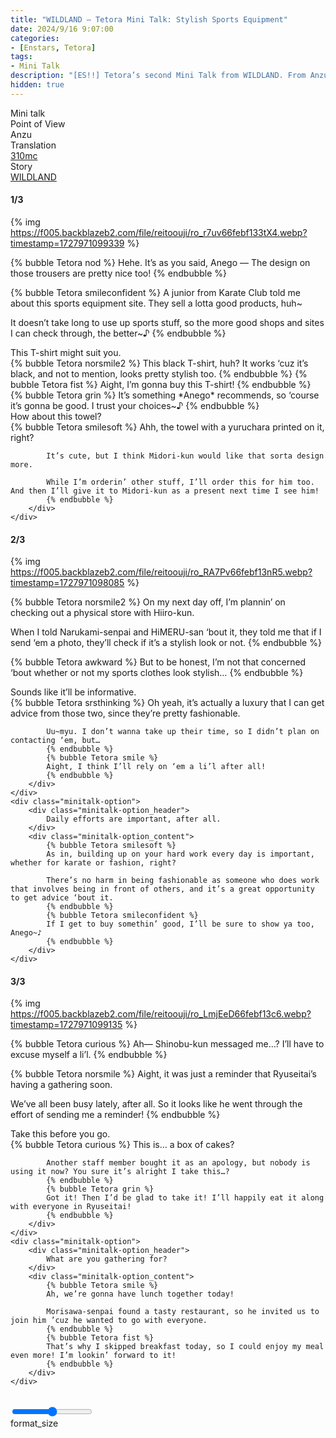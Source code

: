 ```yaml
---
title: "WILDLAND – Tetora Mini Talk: Stylish Sports Equipment"
date: 2024/9/16 9:07:00
categories:
- [Enstars, Tetora]
tags:
- Mini Talk
description: "[ES!!] Tetora’s second Mini Talk from WILDLAND. From Anzu’s POV."
hidden: true
---
```

<div class="three-wrapper" style="--storyColor:#5ac189;--storyColor-rgb:90,193,137;--storyColor-h:147.4;--storyColor-s:45.4%;--storyColor-l:55.5%;">
    <div class="info-area">
        <div class="info">
            <div class="info-item characters">
                <div class="label">
                    Mini talk
                </div>
                <div class="value">
					<a href="/categories/Enstars/Tetora" character="Tetora"></a>
                </div>
            </div>
            <div class="info-item one">
                <div class="label">
                    Point of View
                </div>
                <div class="value">
                    Anzu
                </div>
            </div>
            <div class="info-item two">
                <div class="label">
                    Translation
                </div>
                <div class="value">
                    <a href="/about">310mc</a>
                </div>
            </div>
            <div class="info-item three">
                <div class="label">
                   Story
                </div>
                <div class="value">
                    <a href="/wildland">WILDLAND</a>
                </div>
            </div>
        </div>
    </div>
</div>

<!-- more -->

#### <div mt="rare"></div> 1/3

{% img https://f005.backblazeb2.com/file/reitoouji/ro_r7uv66febf133tX4.webp?timestamp=1727971099339 %}

{% bubble Tetora nod %}
Hehe. It’s as you said, Anego — The design on those trousers are pretty nice too!
{% endbubble %}

{% bubble Tetora smileconfident %}
A junior from Karate Club told me about this sports equipment site. They sell a lotta good products, huh~

It doesn’t take long to use up sports stuff, so the more good shops and sites I can check through, the better~♪
{% endbubble %}

<div class="minitalk" character="Anzu">
    <div class="minitalk-option">
        <div class="minitalk-option_header">
            This T-shirt might suit you.
        </div>
        <div class="minitalk-option_content">
            {% bubble Tetora norsmile2 %}
            This black T-shirt, huh? It works ‘cuz it’s black, and not to mention, looks pretty stylish too.
            {% endbubble %}
            {% bubble Tetora fist %}
            Aight, I’m gonna buy this T-shirt!
            {% endbubble %}
            {% bubble Tetora grin %}
            It’s something *Anego* recommends, so ‘course it’s gonna be good. I trust your choices~♪
			{% endbubble %}
        </div>
    </div>
    <div class="minitalk-option">
        <div class="minitalk-option_header">
            How about this towel?
        </div>
        <div class="minitalk-option_content">
            {% bubble Tetora smilesoft %}
            Ahh, the towel with a yuruchara printed on it, right?

            It’s cute, but I think Midori-kun would like that sorta design more.

            While I’m orderin’ other stuff, I’ll order this for him too. And then I’ll give it to Midori-kun as a present next time I see him!
			{% endbubble %}
        </div>
    </div>
</div>

#### <div mt="rare"></div> 2/3

{% img https://f005.backblazeb2.com/file/reitoouji/ro_RA7Pv66febf13nR5.webp?timestamp=1727971098085 %}

{% bubble Tetora norsmile2 %}
On my next day off, I’m plannin’ on checking out a physical store with Hiiro-kun.

When I told Narukami-senpai and HiMERU-san ‘bout it, they told me that if I send ‘em a photo, they’ll check if it’s a stylish look or not.
{% endbubble %}

{% bubble Tetora awkward %}
But to be honest, I’m not that concerned ‘bout whether or not my sports clothes look stylish…
{% endbubble %}

<div class="minitalk" character="Anzu">
    <div class="minitalk-option">
        <div class="minitalk-option_header">
            Sounds like it’ll be informative.
        </div>
        <div class="minitalk-option_content">
            {% bubble Tetora srsthinking %}
            Oh yeah, it’s actually a luxury that I can get advice from those two, since they’re pretty fashionable.

            Uu~myu. I don’t wanna take up their time, so I didn’t plan on contacting ‘em, but…
            {% endbubble %}
            {% bubble Tetora smile %}
            Aight, I think I’ll rely on ‘em a li’l after all!
			{% endbubble %}
        </div>
    </div>
    <div class="minitalk-option">
        <div class="minitalk-option_header">
            Daily efforts are important, after all.
        </div>
        <div class="minitalk-option_content">
            {% bubble Tetora smilesoft %}
            As in, building up on your hard work every day is important, whether for karate or fashion, right?

            There’s no harm in being fashionable as someone who does work that involves being in front of others, and it’s a great opportunity to get advice ‘bout it.
            {% endbubble %}
            {% bubble Tetora smileconfident %}
            If I get to buy somethin’ good, I’ll be sure to show ya too, Anego~♪
			{% endbubble %}
        </div>
    </div>
</div>

#### <div mt="rare"></div> 3/3

{% img https://f005.backblazeb2.com/file/reitoouji/ro_LmjEeD66febf13c6.webp?timestamp=1727971099135 %}

{% bubble Tetora curious %}
Ah— Shinobu-kun messaged me…? I’ll have to excuse myself a li’l.
{% endbubble %}

{% bubble Tetora norsmile %}
Aight, it was just a reminder that Ryuseitai’s having a gathering soon.

We’ve all been busy lately, after all. So it looks like he went through the effort of sending me a reminder!
{% endbubble %}

<div class="minitalk" character="Anzu">
    <div class="minitalk-option">
        <div class="minitalk-option_header">
            Take this before you go.
        </div>
        <div class="minitalk-option_content">
            {% bubble Tetora curious %}
            This is… a box of cakes?

            Another staff member bought it as an apology, but nobody is using it now? You sure it’s alright I take this…?
            {% endbubble %}
            {% bubble Tetora grin %}
            Got it! Then I’d be glad to take it! I’ll happily eat it along with everyone in Ryuseitai!
			{% endbubble %}
        </div>
    </div>
    <div class="minitalk-option">
        <div class="minitalk-option_header">
            What are you gathering for?
        </div>
        <div class="minitalk-option_content">
            {% bubble Tetora smile %}
            Ah, we’re gonna have lunch together today!

            Morisawa-senpai found a tasty restaurant, so he invited us to join him ’cuz he wanted to go with everyone.
            {% endbubble %}
            {% bubble Tetora fist %}
            That’s why I skipped breakfast today, so I could enjoy my meal even more! I’m lookin’ forward to it!
			{% endbubble %}
        </div>
    </div>
</div>
<br>
<div class="navigation2">
    <div class="toolbar-wrapper">
        <div class="slider-container">
            <input type="range" min="1" max="5" value="3" class="slider">
        </div>
        <div class="toolbar">
            <a target="_blank" href="/translations" class="home-button" title="Translations Masterlist"><i class="fa fa-home"></i></a>
            <a href="/wildland/minitalk/tetora_1" title="Tetora Mini Talk: Generosity In Everyday Life"><i class="fa fa-arrow-left"></i></a>
            <div class="toolbar__section">
                <a id="sliderDrop">
                    <span class="material-icons-round" title="Text Size">format_size</span>
                </a>
            </div>
            <a target="_blank" href="/wildland#Mini-Talks" title="Index"><i class="fa fa-star"></i></a>
            <a href="#top" class="top-arrow" title="Back to Top"><i class="fa fa-arrow-up"></i></a>
        </div>
    </div>
</div>
